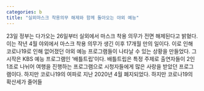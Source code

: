 ```yaml
---
categories: b
title: "실외마스크 착용의무 해제와 함께 돌아오는 야외 예능"
---
```

23일 정부는 다가오는 26일부터 실외에서 마스크 착용 의무가 전면 해제된다고 밝혔다. 이는 작년 4월 야외에서 마스크 착용 의무가 생긴 이후 17개월 만의 일이다. 이로 인해 코로나19로 인해 없어졌던 야외 예능 프로그램들이 나타날 수 있는 상황을 만들었다. 그 시작은 KBS 예능 프로그램인 ‘배틀트립’이다. 배틀트립은 특정 주제로 출연자들이 2인 1조로 나뉘어 여행을 진행하는 프로그램으로 시청자들에게 많은 사랑을 받았던 프로그램이다. 하지만 코로나19의 여파로 지난 2020년 4월 폐지되었다. 하지만 코로나19의 확산세가 줄어들